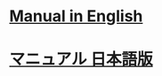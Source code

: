 # [Manual in English](https://github.com/Akiya-Research-Institute/MocapForAll-Wiki/wiki/Manual)
# [マニュアル 日本語版](https://github.com/Akiya-Research-Institute/MocapForAll-Wiki/wiki/%E3%83%9E%E3%83%8B%E3%83%A5%E3%82%A2%E3%83%AB)
